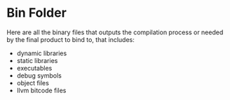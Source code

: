 # Bin Folder
Here are all the binary files that outputs the compilation process or needed by the final product to bind to, that includes:
- dynamic libraries
- static libraries
- executables
- debug symbols
- object files
- llvm bitcode files
